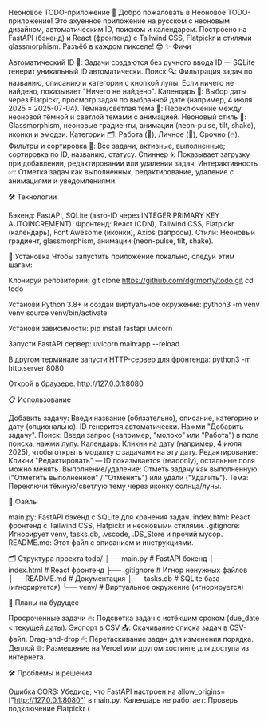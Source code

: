 Неоновое TODO-приложение 🌌
Добро пожаловать в Неоновое TODO-приложение! Это ахуенное приложение на русском с неоновым дизайном, автоматическим ID, поиском и календарем. Построено на FastAPI (бэкенд) и React (фронтенд) с Tailwind CSS, Flatpickr и стилями glassmorphism. Разъёб в каждом пикселе! 😎
✨ Фичи

Автоматический ID 📝: Задачи создаются без ручного ввода ID — SQLite генерит уникальный ID автоматически.
Поиск 🔍: Фильтрация задач по названию, описанию и категории с кнопкой лупы. Если ничего не найдено, показывает "Ничего не найдено".
Календарь 📅: Выбор даты через Flatpickr, просмотр задач по выбранной дате (например, 4 июля 2025 = 2025-07-04).
Тёмная/светлая тема 🌙: Переключение между неоновой тёмной и светлой темами с анимацией.
Неоновый стиль 🎨: Glassmorphism, неоновые градиенты, анимации (neon-pulse, tilt, shake), иконки и эмодзи.
Категории 🗂: Работа (💼), Личное (🏡), Срочно (🔥).
Фильтры и сортировка 🔄: Все задачи, активные, выполненные; сортировка по ID, названию, статусу.
Спиннер 🌀: Показывает загрузку при добавлении, редактировании или удалении задач.
Интерактивность ✅: Отметка задач как выполненных, редактирование, удаление с анимациями и уведомлениями.

🛠 Технологии

Бэкенд: FastAPI, SQLite (авто-ID через INTEGER PRIMARY KEY AUTOINCREMENT).
Фронтенд: React (CDN), Tailwind CSS, Flatpickr (календарь), Font Awesome (иконки), Axios (запросы).
Стили: Неоновый градиент, glassmorphism, анимации (neon-pulse, tilt, shake).

🚀 Установка
Чтобы запустить приложение локально, следуй этим шагам:

Клонируй репозиторий:
git clone https://github.com/dgrmorty/todo.git
cd todo


Установи Python 3.8+ и создай виртуальное окружение:
python3 -m venv venv
source venv/bin/activate


Установи зависимости:
pip install fastapi uvicorn


Запусти FastAPI сервер:
uvicorn main:app --reload


В другом терминале запусти HTTP-сервер для фронтенда:
python3 -m http.server 8080


Открой в браузере:
http://127.0.0.1:8080



📋 Использование

Добавить задачу: Введи название (обязательно), описание, категорию и дату (опционально). ID генерится автоматически. Нажми "Добавить задачу".
Поиск: Введи запрос (например, "молоко" или "Работа") в поле поиска, нажми лупу.
Календарь: Кликни на дату (например, 4 июля 2025), чтобы открыть модалку с задачами на эту дату.
Редактирование: Кликни "Редактировать" — ID показывается (readonly), остальные поля можно менять.
Выполнение/удаление: Отметь задачу как выполненную ("Отметить выполненной" / "Отменить") или удали ("Удалить").
Тема: Переключи тёмную/светлую тему через иконку солнца/луны.

📂 Файлы

main.py: FastAPI бэкенд с SQLite для хранения задач.
index.html: React фронтенд с Tailwind CSS, Flatpickr и неоновыми стилями.
.gitignore: Игнорирует venv, tasks.db, .vscode, .DS_Store и прочий мусор.
README.md: Этот файл с описанием и инструкциями.

🗂 Структура проекта
todo/
├── main.py          # FastAPI бэкенд
├── index.html       # React фронтенд
├── .gitignore       # Игнор ненужных файлов
├── README.md        # Документация
├── tasks.db        # SQLite база (игнорируется)
└── venv/           # Виртуальное окружение (игнорируется)

🔮 Планы на будущее

Просроченные задачи 🔥: Подсветка задач с истёкшим сроком (due_date < текущей даты).
Экспорт в CSV 📤: Скачивание списка задач в CSV-файл.
Drag-and-drop 🖱: Перетаскивание задач для изменения порядка.
Деплой 🌐: Размещение на Vercel или другом хостинге для доступа из интернета.

🛠 Проблемы и решения

Ошибка CORS: Убедись, что FastAPI настроен на allow_origins=["http://127.0.0.1:8080"] в main.py.
Календарь не работает: Проверь подключение Flatpickr (<script> и <link> в index.html).
Задачи не сохраняются: Проверь логи FastAPI (uvicorn) и консоль браузера (F12 → Console).
Тёмная тема не читается: Переключи на светлую тему, проверь стили .dark-theme и .flatpickr-day в F12 → Elements.

📬 Контакты
Разработано с неоновым вайбом и любовью к разъёбу! 😎Связь: dgrmorty